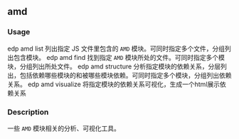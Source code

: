 amd
---------

### Usage

edp amd list        列出指定 JS 文件里包含的 `AMD` 模块。可同时指定多个文件，分组列出包含模块。
edp amd find        找到指定 `AMD` 模块所处的文件。可同时指定多个模块，分组列出所处文件。
edp amd structure   分析指定模块的依赖关系，分层列出，包括依赖哪些模块的和被哪些模块依赖。可同时指定多个模块，分组列出依赖关系。
edp amd visualize   将指定模块的依赖关系可视化，生成一个html展示依赖关系

### Description

一些 `AMD` 模块相关的分析、可视化工具。

